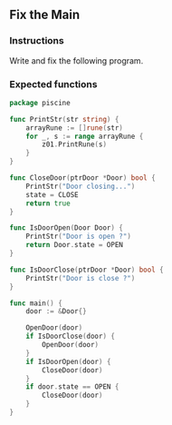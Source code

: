 ## Fix the Main

### Instructions

Write and fix the following program.

### Expected functions

```go
package piscine

func PrintStr(str string) {
	arrayRune := []rune(str)
	for _, s := range arrayRune {
		z01.PrintRune(s)
	}
}

func CloseDoor(ptrDoor *Door) bool {
	PrintStr("Door closing...")
	state = CLOSE
	return true
}

func IsDoorOpen(Door Door) {
	PrintStr("Door is open ?")
	return Door.state = OPEN
}

func IsDoorClose(ptrDoor *Door) bool {
	PrintStr("Door is close ?")
}

func main() {
	door := &Door{}

	OpenDoor(door)
	if IsDoorClose(door) {
		OpenDoor(door)
	}
	if IsDoorOpen(door) {
		CloseDoor(door)
	}
	if door.state == OPEN {
		CloseDoor(door)
	}
}
```